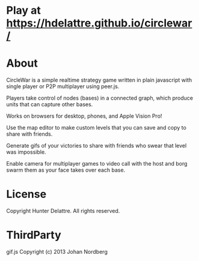 
# Play at https://hdelattre.github.io/circlewar/

# About
CircleWar is a simple realtime strategy game written in plain javascript with single player or P2P multiplayer using peer.js.

Players take control of nodes (bases) in a connected graph, which produce units that can capture other bases.

Works on browsers for desktop, phones, and Apple Vision Pro!

Use the map editor to make custom levels that you can save and copy to share with friends.

Generate gifs of your victories to share with friends who swear that level was impossible.

Enable camera for multiplayer games to video call with the host and borg swarm them as your face takes over each base.

# License
Copyright Hunter Delattre. All rights reserved.

# ThirdParty
gif.js Copyright (c) 2013 Johan Nordberg
